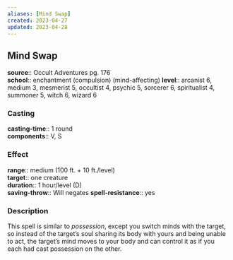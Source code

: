 ```yaml
---
aliases: [Mind Swap]
created: 2023-04-27
updated: 2023-04-28
---
```


## Mind Swap

**source**:: Occult Adventures pg. 176  
**school**:: enchantment (compulsion) (mind-affecting)
**level**:: arcanist 6, medium 3, mesmerist 5, occultist 4, psychic 5, sorcerer 6, spiritualist 4, summoner 5, witch 6, wizard 6

### Casting

**casting-time**:: 1 round  
**components**:: V, S

### Effect

**range**:: medium (100 ft. + 10 ft./level)  
**target**:: one creature  
**duration**:: 1 hour/level (D)  
**saving-throw**:: Will negates
**spell-resistance**:: yes

### Description

This spell is similar to *possession*, except you switch minds with the target, so instead of the target’s soul sharing its body with yours and being unable to act, the target’s mind moves to your body and can control it as if you each had cast possession on the other.
